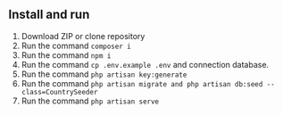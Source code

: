 ## Install and run

1. Download ZIP or clone repository
2. Run the command `composer i`
3. Run the command `npm i`
4. Run the command `cp .env.example .env` and connection database.
5. Run the command `php artisan key:generate`
6. Run the command `php artisan migrate and php artisan db:seed --class=CountrySeeder`
7. Run the command `php artisan serve`
